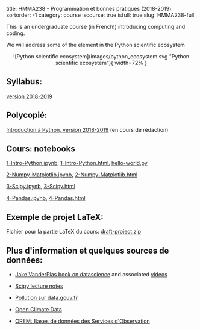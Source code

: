 title: HMMA238 - Programmation et bonnes pratiques (2018-2019)
sortorder: -1
category: course
iscourse: true
isfull: true
slug: HMMA238-full


This is an undergraduate course (in French!) introducing computing and coding.

We will address some of the element in the Python scientific ecosystem

<center>
![Python scientific ecosystem](images/python_ecosystem.svg "Python scientific ecosystem"){ width=72% }
</center>

## Syllabus:
[version 2018-2019](/enseignement/Montpellier/HMMA238/syllabus_HMMA238_18_19.pdf)

## Polycopié:
[Introduction à Python, version 2018-2019](/enseignement/Montpellier/HLMA310/IntroPython.pdf) (en cours de rédaction)


## Cours: notebooks
[1-Intro-Python.ipynb](/enseignement/Montpellier/HMMA238/1-Intro-Python.ipynb),
[1-Intro-Python.html](https://nbviewer.jupyter.org/url/josephsalmon.eu/enseignement/Montpellier/HMMA238/1-Intro-Python.ipynb?flush_cache=true),
[hello-world.py](/enseignement/Montpellier/HMMA238/hello-world.py)

[2-Numpy-Matplotlib.ipynb](/enseignement/Montpellier/HMMA238/2-Numpy-Matplotlib.ipynb), [2-Numpy-Matplotlib.html](https://nbviewer.jupyter.org/url/josephsalmon.eu/enseignement/Montpellier/HMMA238/2-Numpy-Matplotlib.ipynb?flush_cache=true)

[3-Scipy.ipynb](/enseignement/Montpellier/HMMA238/3-Scipy.ipynb), [3-Scipy.html](https://nbviewer.jupyter.org/url/josephsalmon.eu/enseignement/Montpellier/HMMA238/3-Scipy.ipynb?flush_cache=true)

[4-Pandas.ipynb](/enseignement/Montpellier/HMMA238/4-Pandas.ipynb), [4-Pandas.html](https://nbviewer.jupyter.org/url/josephsalmon.eu/enseignement/Montpellier/HMMA238/4-Pandas.ipynb?flush_cache=true)


## Exemple de projet LaTeX:

Fichier pour la partie LaTeX du cours: [draft-project.zip](/enseignement/Montpellier/HMMA238/draft-project.zip)

## Plus d'information et quelques sources de données:

- [Jake VanderPlas book on datascience](https://jakevdp.github.io/PythonDataScienceHandbook/)
and associated
[videos](http://jakevdp.github.io/blog/2017/03/03/reproducible-data-analysis-in-jupyter/)

- [Scipy lecture notes](https://www.scipy-lectures.org/)

- [Pollution sur data.gouv.fr](https://www.data.gouv.fr/fr/datasets/donnees-temps-reel-de-mesure-des-concentrations-de-polluants-atmospheriques-reglementes-1/)

- [Open Climate Data](http://openclimatedata.net)

- [OREM: Bases de données des Services d'Observation](https://data.oreme.org/observation)